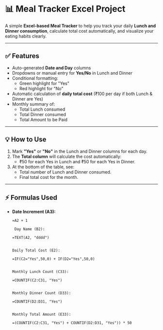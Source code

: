 # 📊 Meal Tracker Excel Project

A simple **Excel-based Meal Tracker** to help you track your daily **Lunch and Dinner consumption**, calculate total cost automatically, and visualize your eating habits clearly.

---

## ✅ Features

- Auto-generated **Date and Day** columns  
- Dropdowns or manual entry for **Yes/No** in Lunch and Dinner  
- Conditional formatting:  
    - Green highlight for "Yes"  
    - Red highlight for "No"  
- Automatic calculation of **daily total cost** (₹100 per day if both Lunch & Dinner are Yes)  
- Monthly summary of:  
    - Total Lunch consumed  
    - Total Dinner consumed  
    - Total Amount to be Paid  

---

## 💡 How to Use

1. Mark **"Yes"** or **"No"** in the Lunch and Dinner columns for each day.  
2. The **Total column** will calculate the cost automatically:  
   - ₹50 for each Yes in Lunch and ₹50 for each Yes in Dinner.  
3. At the bottom of the table, see:  
   - Total number of Lunch and Dinner consumed.  
   - Final total cost for the month.

---

## ⚡ Formulas Used

- **Date Increment (A3):**  
  ```excel
  =A2 + 1

   Day Name (B2):

  =TEXT(A2, "dddd")


  Daily Total Cost (E2):

  =IF(C2="Yes",50,0) + IF(D2="Yes",50,0)


  Monthly Lunch Count (C33):

  =COUNTIF(C2:C31, "Yes")


  Monthly Dinner Count (D33):

  =COUNTIF(D2:D31, "Yes")


  Monthly Total Amount (E33):

  =(COUNTIF(C2:C31, "Yes") + COUNTIF(D2:D31, "Yes")) * 50





